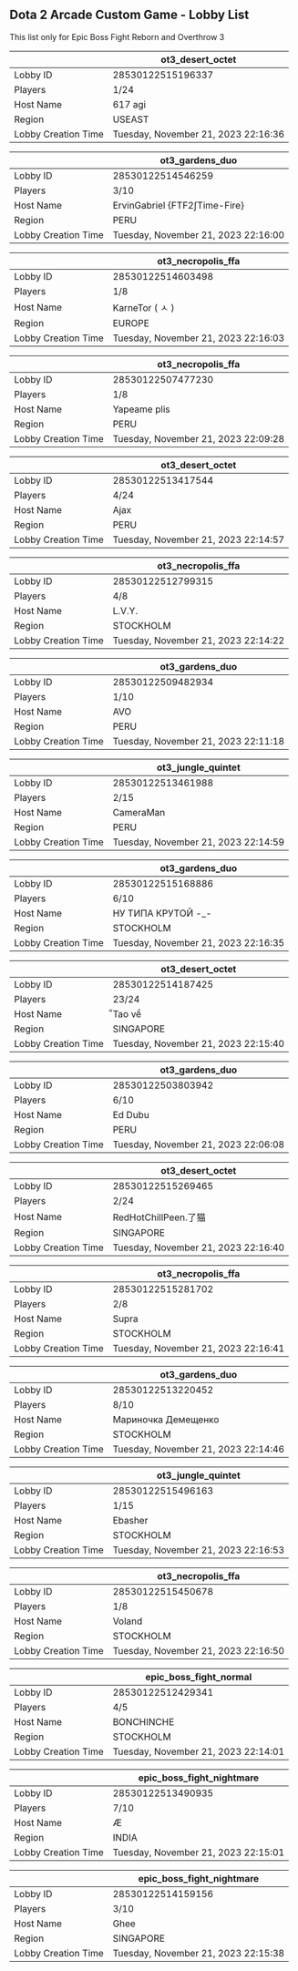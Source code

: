 ## Dota 2 Arcade Custom Game - Lobby List

This list only for Epic Boss Fight Reborn and Overthrow 3

|  | ot3_desert_octet |
| ------ | ------ |
| Lobby ID | 28530122515196337 |
| Players | 1/24 |
| Host Name | 617 agi |
| Region | USEAST |
| Lobby Creation Time | Tuesday, November 21, 2023 22:16:36 |


|  | ot3_gardens_duo |
| ------ | ------ |
| Lobby ID | 28530122514546259 |
| Players | 3/10 |
| Host Name | ErvinGabriel {FTF2∫Time-Fire} |
| Region | PERU |
| Lobby Creation Time | Tuesday, November 21, 2023 22:16:00 |


|  | ot3_necropolis_ffa |
| ------ | ------ |
| Lobby ID | 28530122514603498 |
| Players | 1/8 |
| Host Name | KarneTor ( ㅅ ) |
| Region | EUROPE |
| Lobby Creation Time | Tuesday, November 21, 2023 22:16:03 |


|  | ot3_necropolis_ffa |
| ------ | ------ |
| Lobby ID | 28530122507477230 |
| Players | 1/8 |
| Host Name | Yapeame plis |
| Region | PERU |
| Lobby Creation Time | Tuesday, November 21, 2023 22:09:28 |


|  | ot3_desert_octet |
| ------ | ------ |
| Lobby ID | 28530122513417544 |
| Players | 4/24 |
| Host Name | Ajax |
| Region | PERU |
| Lobby Creation Time | Tuesday, November 21, 2023 22:14:57 |


|  | ot3_necropolis_ffa |
| ------ | ------ |
| Lobby ID | 28530122512799315 |
| Players | 4/8 |
| Host Name | L.V.Y. |
| Region | STOCKHOLM |
| Lobby Creation Time | Tuesday, November 21, 2023 22:14:22 |


|  | ot3_gardens_duo |
| ------ | ------ |
| Lobby ID | 28530122509482934 |
| Players | 1/10 |
| Host Name | AVO |
| Region | PERU |
| Lobby Creation Time | Tuesday, November 21, 2023 22:11:18 |


|  | ot3_jungle_quintet |
| ------ | ------ |
| Lobby ID | 28530122513461988 |
| Players | 2/15 |
| Host Name | CameraMan |
| Region | PERU |
| Lobby Creation Time | Tuesday, November 21, 2023 22:14:59 |


|  | ot3_gardens_duo |
| ------ | ------ |
| Lobby ID | 28530122515168886 |
| Players | 6/10 |
| Host Name | НУ ТИПА КРУТОЙ -_- |
| Region | STOCKHOLM |
| Lobby Creation Time | Tuesday, November 21, 2023 22:16:35 |


|  | ot3_desert_octet |
| ------ | ------ |
| Lobby ID | 28530122514187425 |
| Players | 23/24 |
| Host Name | ็Tao về |
| Region | SINGAPORE |
| Lobby Creation Time | Tuesday, November 21, 2023 22:15:40 |


|  | ot3_gardens_duo |
| ------ | ------ |
| Lobby ID | 28530122503803942 |
| Players | 6/10 |
| Host Name | Ed Dubu |
| Region | PERU |
| Lobby Creation Time | Tuesday, November 21, 2023 22:06:08 |


|  | ot3_desert_octet |
| ------ | ------ |
| Lobby ID | 28530122515269465 |
| Players | 2/24 |
| Host Name | RedHotChillPeen.了猫 |
| Region | SINGAPORE |
| Lobby Creation Time | Tuesday, November 21, 2023 22:16:40 |


|  | ot3_necropolis_ffa |
| ------ | ------ |
| Lobby ID | 28530122515281702 |
| Players | 2/8 |
| Host Name | Supra |
| Region | STOCKHOLM |
| Lobby Creation Time | Tuesday, November 21, 2023 22:16:41 |


|  | ot3_gardens_duo |
| ------ | ------ |
| Lobby ID | 28530122513220452 |
| Players | 8/10 |
| Host Name | Мариночка Демещенко |
| Region | STOCKHOLM |
| Lobby Creation Time | Tuesday, November 21, 2023 22:14:46 |


|  | ot3_jungle_quintet |
| ------ | ------ |
| Lobby ID | 28530122515496163 |
| Players | 1/15 |
| Host Name | Ebasher |
| Region | STOCKHOLM |
| Lobby Creation Time | Tuesday, November 21, 2023 22:16:53 |


|  | ot3_necropolis_ffa |
| ------ | ------ |
| Lobby ID | 28530122515450678 |
| Players | 1/8 |
| Host Name | Voland |
| Region | STOCKHOLM |
| Lobby Creation Time | Tuesday, November 21, 2023 22:16:50 |


|  | epic_boss_fight_normal |
| ------ | ------ |
| Lobby ID | 28530122512429341 |
| Players | 4/5 |
| Host Name | BONCHINCHE |
| Region | STOCKHOLM |
| Lobby Creation Time | Tuesday, November 21, 2023 22:14:01 |


|  | epic_boss_fight_nightmare |
| ------ | ------ |
| Lobby ID | 28530122513490935 |
| Players | 7/10 |
| Host Name | Æ |
| Region | INDIA |
| Lobby Creation Time | Tuesday, November 21, 2023 22:15:01 |


|  | epic_boss_fight_nightmare |
| ------ | ------ |
| Lobby ID | 28530122514159156 |
| Players | 3/10 |
| Host Name | Ghee |
| Region | SINGAPORE |
| Lobby Creation Time | Tuesday, November 21, 2023 22:15:38 |


